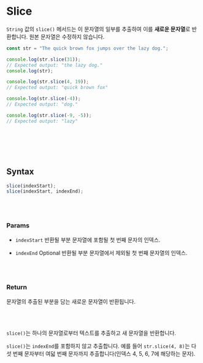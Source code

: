 # Slice

`String` 값의 `slice()` 메서드는 이 문자열의 일부를 추출하여 이를 **새로운 문자열**로 반환합니다. 원본 문자열은 수정하지 않습니다.

```js
const str = "The quick brown fox jumps over the lazy dog.";

console.log(str.slice(31));
// Expected output: "the lazy dog."
console.log(str);

console.log(str.slice(4, 19));
// Expected output: "quick brown fox"

console.log(str.slice(-4));
// Expected output: "dog."

console.log(str.slice(-9, -5));
// Expected output: "lazy"
```

<br/>
<br/>
<br/>
<br/>

## Syntax

```js
slice(indexStart);
slice(indexStart, indexEnd);
```

<br/>
<br/>

### Params

-   `indexStart`
    반환될 부분 문자열에 포함될 첫 번째 문자의 인덱스.

-   `indexEnd` Optional
    반환될 부분 문자열에서 제외될 첫 번째 문자열의 인덱스.

<br/>
<br/>

### Return

문자열의 추출된 부분을 담는 새로운 문자열이 반환됩니다.

<br/>
<br/>

`slice()`는 하나의 문자열로부터 텍스트를 추출하고 새 문자열을 반환합니다.

`slice()`는 `indexEnd`를 포함하지 않고 추출합니다. 예를 들어 `str.slice(4, 8)`는 다섯 번째 문자부터 여덟 번째 문자까지 추출합니다(인덱스 4, 5, 6, 7에 해당하는 문자).
